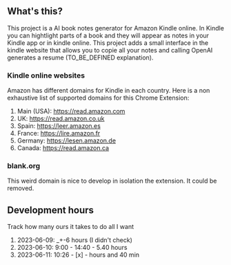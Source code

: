 ## What's this?
This project is a AI book notes generator for Amazon Kindle online.
In Kindle you can hightlight parts of a book and they will appear as notes in
your Kindle app or in kindle online. This project adds a small interface in the
kindle website that allows you to copie all your notes and calling OpenAI
generates a resume (TO_BE_DEFINED explanation).


### Kindle online websites
Amazon has different domains for Kindle in each country. Here is a non
exhaustive list of supported domains for this Chrome Extension:

1. Main (USA): https://read.amazon.com
2. UK: https://read.amazon.co.uk
3. Spain: https://leer.amazon.es
4. France: https://lire.amazon.fr
5. Germany: https://lesen.amazon.de
6. Canada: https://read.amazon.ca

### blank.org
This weird domain is nice to develop in isolation the extension. It could be
removed.


## Development hours
Track how many ours it takes to do all I want
1. 2023-06-09: _+-6 hours (I didn't check)
2. 2023-06-10: 9:00 - 14:40 - 5.40 hours
2. 2023-06-11: 10:26 - [x] -  hours and 40 min
